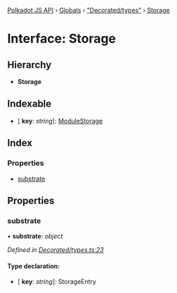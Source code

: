 [Polkadot JS API](../README.md) › [Globals](../globals.md) › ["Decorated/types"](../modules/_decorated_types_.md) › [Storage](_decorated_types_.storage.md)

# Interface: Storage

## Hierarchy

* **Storage**

## Indexable

* \[ **key**: *string*\]: [ModuleStorage](_decorated_types_.modulestorage.md)

## Index

### Properties

* [substrate](_decorated_types_.storage.md#substrate)

## Properties

###  substrate

• **substrate**: *object*

*Defined in [Decorated/types.ts:23](https://github.com/polkadot-js/api/blob/921e329d18/packages/metadata/src/Decorated/types.ts#L23)*

#### Type declaration:

* \[ **key**: *string*\]: StorageEntry
